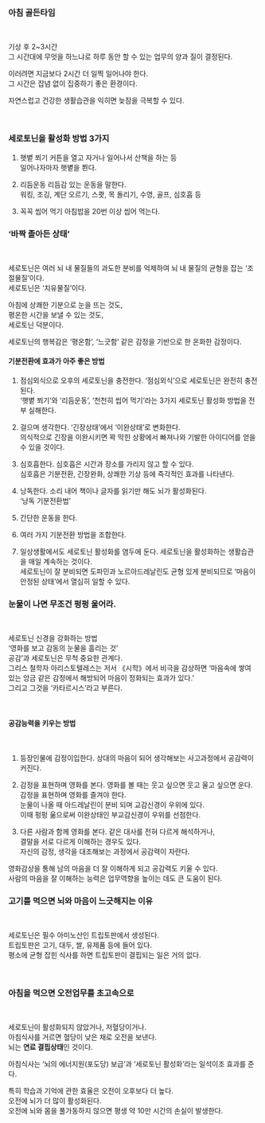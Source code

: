 

### 아침 골든타임

<br>

기상 후 2~3시간<br>
그 시간대에 무엇을 하느냐로 하루 동안 할 수 있는 업무의 양과 질이 결정된다.<br>

이러려면 지금보다 2시간 더 일찍 일어나야 한다.<br>
그 시간은 잡념 없이 집중하기 좋은 환경이다.<br>

자연스럽고 건강한 생활습관을 익히면 늦잠을 극복할 수 있다.<br>

<br>

### 세로토닌을 활성화 방법 3가지

1. 햇볕 쬐기
커튼을 열고 자거나 일어나서 산책을 하는 등<br>
일어나자마자 햇볕을 쬔다.<br>

2. 리듬운동
리듬감 있는 운동을 말한다.<br>
워킹, 조깅, 계단 오르기, 스쾃, 목 돌리기, 수영, 골프, 심호흡 등<br>

3. 꼭꼭 씹어 먹기
아침밥을 20번 이상 씹어 먹는다.<br>



### ‘바짝 졸아든 상태’

<br>

세로토닌은 여러 뇌 내 물질들의 과도한 분비를 억제하여 뇌 내 물질의 균형을 잡는 ‘조절물질’이다.<br>
세로토닌은 ‘치유물질’이다.<br>

아침에 상쾌한 기분으로 눈을 뜨는 것도, <br>
평온한 시간을 보낼 수 있는 것도,<br>
세로토닌 덕분이다.<br>

세로토닌의 행복감은 ‘평온함’, ‘느긋함’ 같은 감정을 기반으로 한 온화한 감정이다.<br>

#### 기분전환에 효과가 아주 좋은 방법

1. 점심외식으로 오후의 세로토닌을 충전한다.
‘점심외식’으로 세로토닌은 완전히 충전된다.<br>
‘햇볕 쬐기’와 ‘리듬운동’, ‘천천히 씹어 먹기’라는 3가지 세로토닌 활성화 방법을 전부 실해한다.<br>

2. 걸으며 생각한다.
‘긴장상태’에서 ‘이완상태’로 변화한다.<br>
의식적으로 긴장을 이완시키면 꽉 막힌 상황에서 빠져나와 기발한 아이디어를 얻을 수 있을 것이다.<br>

3. 심호흡한다.
심호흡은 시간과 장소를 가리지 않고 할 수 있다.<br>
심호흡은 기분전환, 긴장완화, 상쾌한 기상 등에 즉각적인 효과를 나타낸다.<br>

4. 낭독한다.
소리 내어 책이나 글자를 읽기만 해도 뇌가 활성화된다.<br>
‘낭독 기분전환법’

5. 간단한 운동을 한다.

6. 여러 가지 기분전환 방법을 조합한다.

7. 일상생활에서도 세로토닌 활성화를 염두에 둔다.
세로토닌을 활성화하는 생활습관을 매일 계속하는 것이다.<br>
세로토닌이 잘 분비되면 도파민과 노르아드레날린도 균형 있게 분비되므로 ‘마음이 안정된 상태’에서 열심히 일할 수 있다.

### 눈물이 나면 무조건 펑펑 울어라.
<br>

세로토닌 신경을 강화하는 방법<br>
‘영화를 보고 감동의 눈물을 흘리는 것’<br>
공감’과 세로토닌은 무척 중요한 관계다. <br>
그리스 철학자 아리스토텔레스는 저서 《시학》에서 비극을 감상하면 ‘마음속에 쌓여 있는 앙금 같은 감정에서 해방되어 마음이 정화되는 효과가 있다.’<br>
그리고 그것을 ‘카타르시스’라고 부른다.<br>

<br>

#### 공감능력을 키우는 방법
<br>

1. 등장인물에 감정이입한다.
	상대의 마음이 되어 생각해보는 사고과정에서 공감력이 커진다.<br>

2. 감정을 표현하며 영화를 본다.
	영화를 볼 때는 웃고 싶으면 웃고 울고 싶으면 운다.<br>
	감정을 표현하며 영화를 즐겨야 한다.<br>
	눈물이 나올 때 아드레날린이 분비 되며 교감신경이 우위에 있다.<br>
	이때 펑펑 욺으로써 이완상태인 부교감신경이 우위를 선점한다.<br>

3. 다른 사람과 함께 영화를 본다.
	같은 대사를 전혀 다르게 해석하거나,<br>
	결말을 서로 다르게 이해하는 경우도 있다.<br>
	자신의 감정, 생각을 대조해보는 과정에서 공감력이 자란다.<br>

영화감상을 통해 남의 마음을 더 잘 이해하게 되고 공감력도 키울 수 있다.<br>
사람의 마음을 잘 이해하는 능력은 업무역향을 높이는 데도 큰 도움이 된다.<br>



### 고기를 먹으면 뇌와 마음이 느긋해지는 이유
<br>

세로토닌은 필수 아미노산인 트립토판에서 생성된다.<br>
트립토판은 고기, 대두, 쌀, 유제품 등에 들어 있다.<br>
평소에 균형 잡힌 식사를 하면 트립토판이 결핍되는 일은 거의 없다.<br>

<br>

### 아침을 먹으면 오전업무를 초고속으로
<br>

세로토닌이 활성화되지 않았거나, 저혈당이거나.<br>
아침식사를 거르면 혈당이 낮은 채로 오전을 보낸다.<br>
뇌는 **연료 결핍상태**인 것이다.<br>

아침식사는 ‘뇌의 에너지원(포도당) 보급’과 ‘세로토닌 활성화’라는 일석이조 효과를 준다.<br>

특히 학습과 기억에 관한 효율은 오전이 오후보다 더 높다.<br>
오전에 뇌가 더 많이 활성화된다.<br>
오전에 뇌와 몸을 풀가동하지 않으면 평생 약 10만 시간의 손실이 발생한다.<br>


